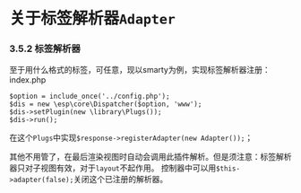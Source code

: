 # 关于标签解析器`Adapter`



### 3.5.2 标签解析器
至于用什么格式的标签，可任意，现以smarty为例，实现标签解析器注册：
index.php
```
$option = include_once('../config.php');
$dis = new \esp\core\Dispatcher($option, 'www');
$dis->setPlugin(new \library\Plugs());
$dis->run();
```
在这个`Plugs`中实现`$response->registerAdapter(new Adapter());`；

其他不用管了，在最后渲染视图时自动会调用此插件解析。但是须注意：标签解析器只对子视图有效，对于`layout`不起作用。
控制器中可以用`$this->adapter(false);`关闭这个已注册的解析器。
